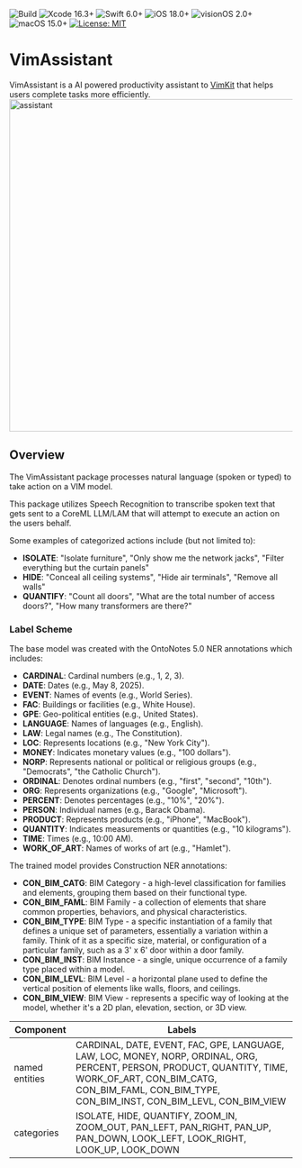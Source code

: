 ![Build](https://github.com/codefiesta/VimAssistant/actions/workflows/swift.yml/badge.svg)
![Xcode 16.3+](https://img.shields.io/badge/Xcode-16.3%2B-gold.svg)
![Swift 6.0+](https://img.shields.io/badge/Swift-6.0%2B-tomato.svg)
![iOS 18.0+](https://img.shields.io/badge/iOS-18.0%2B-crimson.svg)
![visionOS 2.0+](https://img.shields.io/badge/visionOS-2.0%2B-magenta.svg)
![macOS 15.0+](https://img.shields.io/badge/macOS-15.0%2B-skyblue.svg)
[![License: MIT](https://img.shields.io/badge/License-MIT-indigo.svg)](https://opensource.org/licenses/MIT)

# VimAssistant
VimAssistant is a AI powered productivity assistant to [VimKit](https://github.com/codefiesta/VimKit) that helps users complete tasks more efficiently.
<img width="590" alt="assistant" src="https://github.com/user-attachments/assets/ae438be8-b39c-435d-be0c-365443f4fe4e" />

## Overview
The VimAssistant package processes natural language (spoken or typed) to take action on a VIM model.

This package utilizes Speech Recognition to transcribe spoken text that gets sent to a CoreML LLM/LAM that will attempt to execute an action on the users behalf.

Some examples of categorized actions include (but not limited to):

* **ISOLATE**: "Isolate furniture", "Only show me the network jacks", "Filter everything but the curtain panels"
* **HIDE**: "Conceal all ceiling systems", "Hide air terminals", "Remove all walls"
* **QUANTIFY**: "Count all doors", "What are the total number of access doors?", "How many transformers are there?"

### Label Scheme
The base model was created with the OntoNotes 5.0 NER annotations which includes:

* **CARDINAL**: Cardinal numbers (e.g., 1, 2, 3).
* **DATE**: Dates (e.g., May 8, 2025).
* **EVENT**: Names of events (e.g., World Series).
* **FAC**: Buildings or facilities (e.g., White House).
* **GPE**: Geo-political entities (e.g., United States).
* **LANGUAGE**: Names of languages (e.g., English).
* **LAW**: Legal names (e.g., The Constitution).
* **LOC**: Represents locations (e.g., "New York City").
* **MONEY**: Indicates monetary values (e.g., "100 dollars").
* **NORP**: Represents national or political or religious groups (e.g., "Democrats", "the Catholic Church").
* **ORDINAL**: Denotes ordinal numbers (e.g., "first", "second", "10th").
* **ORG**: Represents organizations (e.g., "Google", "Microsoft").
* **PERCENT**: Denotes percentages (e.g., "10%", "20%").
* **PERSON**: Individual names (e.g., Barack Obama).
* **PRODUCT**: Represents products (e.g., "iPhone", "MacBook").
* **QUANTITY**: Indicates measurements or quantities (e.g., "10 kilograms").
* **TIME**: Times (e.g., 10:00 AM).
* **WORK\_OF\_ART**: Names of works of art (e.g., "Hamlet").

The trained model provides Construction NER annotations:

* **CON\_BIM\_CATG**: BIM Category - a high-level classification for families and elements, grouping them based on their functional type.
* **CON\_BIM\_FAML**: BIM Family - a collection of elements that share common properties, behaviors, and physical characteristics.
* **CON\_BIM\_TYPE**: BIM Type - a specific instantiation of a family that defines a unique set of parameters, essentially a variation within a family. Think of it as a specific size, material, or configuration of a particular family, such as a 3' x 6' door within a door family.
* **CON\_BIM\_INST**: BIM Instance - a single, unique occurrence of a family type placed within a model.
* **CON\_BIM\_LEVL**: BIM Level - a horizontal  plane used to define the vertical position of elements like walls, floors, and ceilings.
* **CON\_BIM\_VIEW**: BIM View - represents a specific way of looking at the model, whether it's a 2D plan, elevation, section, or 3D view.


| Component | Labels |
| -------- | ------- |
| named entities  | CARDINAL, DATE, EVENT, FAC, GPE, LANGUAGE, LAW, LOC, MONEY, NORP, ORDINAL, ORG, PERCENT, PERSON, PRODUCT, QUANTITY, TIME, WORK\_OF\_ART, CON\_BIM\_CATG, CON\_BIM\_FAML, CON\_BIM\_TYPE, CON\_BIM\_INST, CON\_BIM\_LEVL, CON\_BIM\_VIEW |
| categories | ISOLATE, HIDE, QUANTIFY, ZOOM\_IN, ZOOM\_OUT, PAN\_LEFT, PAN\_RIGHT, PAN\_UP, PAN\_DOWN, LOOK\_LEFT, LOOK\_RIGHT, LOOK\_UP, LOOK\_DOWN |
